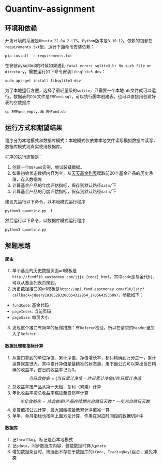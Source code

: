 # Quantinv-assignment

## 环境和依赖

开发环境的系统是`Ubuntu 22.04.2 LTS`，`Python`版本是`3.10.12`。依赖的包都在 `requirements.txt`里，运行下面命令安装依赖：
```
pip install -r requirements.txt
```
在安装pysqlite3的时候如果遇到 `fatal error: sqlite3.h: No such file or directory`，需要运行如下命令安装`libsqlite3-dev`：
```
sudo apt-get install libsqlite3-dev
```
为了本地运行方便，选择了最轻量级的`sqlite`，只需要一个本地`.db`文件就可以运行。数据表的`DDL`文件是`EMFund.sql`，可以执行脚本创建表，也可以直接用创建好表的空数据库
```
cp EMFund_empty.db EMFund.db
```

## 运行方式和期望结果

程序分为本地模式和数据库模式：本地模式仅依靠本地文件读写模拟数据库读写，数据库模式则真实使用数据库。

程序的执行逻辑是：
1. 创建一个`DBFund`实例，尝试装载数据。
2. 如果初始状态数据内容为空，从[天天基金列表](https://fund.eastmoney.com/fund.html)爬取前20个基金产品的历史净值，存入数据库
3. 计算基金产品的年度评估指标，保存到默认路径`data/`下
4. 计算基金产品的月度评估指标，保存到默认路径`data/`下

建议先运行以下命令，以本地模式运行程序
```
python3 quantinv.py -l
```
然后运行以下命令，以数据库模式运行程序
```
python3 quantinv.py
```

## 解题思路

#### 爬虫
1. 单个基金的历史数据页面url模板是`http://fundf10.eastmoney.com/jjjz_{code}.html`，其中`code`是基金代码，可以从基金列表页爬到。
2. 历史数据接口的url模板是`http://api.fund.eastmoney.com/f10/lsjz?callback=jQuery18305293200554312854_1705643555097`，参数如下：
- `fundCode`: 基金代码
- `pageIndex`: 当前页码
- `pageSize`: 每页大小
3. 发现这个接口有简单的反爬措施：有`Referer`检验，所以在请求的`header`里加入了`Referer`：

#### 数据处理和指标计算
1. 从接口拿到的单位净值、累计净值、净值增长率，都只精确到万分之一，累计运算误差很大。其中累计净值是最精准的状态量，用下面公式可以算出当日精确的收益率，首日的收益率记为0。
$$当日收益率 = (当日累计净值 - 昨日累计净值) / 昨日累计净值$$
2. 总收益率按产品从第一天起，复利（累乘）计算
3. 年化收益率按总收益率缩放至自然年计算
$$年化收益率 = 总收益率 / 产品存续期总自然日天数 * 一年总自然日天数$$
4. 夏普值按公式计算，最大回撤按最低累计净值减一算
5. 单年、单月指标也按照上面方法计算，作用在对应时间段的数据切片中

#### 数据库
1. 记`local`flag，标记是否本地模式
2. 记`pdata`，同步数据库内容，装载数据时存入`pdata`
3. 增加数据条目时，筛选出不存在于数据库的`(Code, TradingDay)`组合，避免冲突